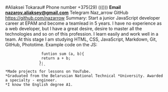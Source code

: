 #Aliaksei Tokarau#
Phone number +375(29) ((()))
**Email nazarov.aliaksey@gmail.com**
Telegram Naz_arrow
GitHub https://github.com/nazarrow
Summary: Start a junior JavaScript developer career at EPAM and become a teamlead in 5 years. I have no experience as a web developer, but I have a great desire, desire to master all the technologies and so on of this profession. I learn easily and work well in a team.
At this stage I am studying HTML, CSS, JavaScript, Markdown, Git, GitHub, Phototime.
Example code on the JS:
```
                funtion sum (a, b){
                return a + b;
               };
               ```
*Made projects for lessons on YouTube.
*Graduated from the Belarusian National Technical *University. Awarded a specialty - engineer.
*I know the English degree А1.